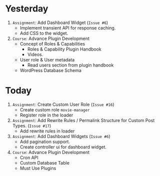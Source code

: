 

# Yesterday
1. `Assignment`: Add Dashboard Widget (`Issue #6`)
    - Implement transient API for response caching.
    - Add CSS to the widget.
2. `Course`: Advance Plugin Development
    - Concept of Roles & Capabilities
        - Roles & Capability Plugin Handbook
        - Videos.
    - User role & User metadata
        - Read users section from plugin handbook
    - WordPress Database Schema

# Today
1. `Assignment`: Create Custom User Role (`Issue #16`)
    - Create custom role `movie-manager`
    - Register role in the loader
2. `Assignment`: Add Rewrite Rules / Permalink Structure for Custom Post Types. (`Issue #17`)
    - Add rewrite rules in loader
3. `Assignment`: Add Dashboard Widgets (`Issue #6`)
    - Add pagination support.
    - Create controller ui for dashboard widget.
4. `Course`: Advance Plugin Development
    - Cron API
    - Custom Database Table
    - Must Use Plugins